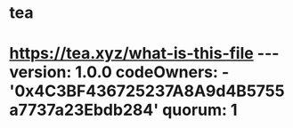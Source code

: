 # tea
# https://tea.xyz/what-is-this-file --- version: 1.0.0 codeOwners:   - '0x4C3BF436725237A8A9d4B5755a7737a23Ebdb284' quorum: 1
